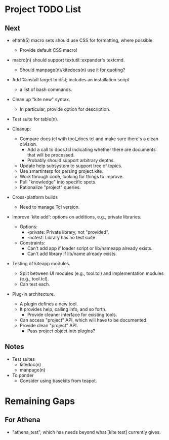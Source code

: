 # Project TODO List

## Next

* ehtml(5) macro sets should use CSS for formatting, where possible.
  * Provide default CSS macro!
* macro(n) should support textutil::expander's textcmd.
  * Should manpage(n)/kitedocs(n) use it for quoting?
* Add %install target to dist; includes an installation script
  * a list of bash commands.
* Clean up "kite new" syntax.  
  * In particular, provide option for description.

* Test suite for table(n).
* Cleanup:
  * Compare docs.tcl with tool_docs.tcl and make sure there's a clean
    division.
    * Add a call to docs.tcl indicating whether there are documents
      that will be processed.
    * Probably should support arbitrary depths.
  * Update help subsystem to support tree of topics.
  * Use smartinterp for parsing project.kite.
  * Work through code, looking for things to improve.
  * Pull "knowledge" into specific spots.
  * Rationalize "project" queries.
* Cross-platform builds
  * Need to manage Tcl version.
* Improve 'kite add': options on additions, e.g., private libraries.
  * Options:
    * -private: Private library, not "provided".
    * -notest: Library has no test suite 
  * Constraints:
    * Can't add app if loader script or lib/nameapp already exists.
    * Can't add library if lib/name already exists.
* Testing of kiteapp modules.
  * Split between UI modules (e.g., <name>tool.tcl) and implementation
    modules (e.g., tool.tcl).
  * Can test each.
* Plug-in architecture.
  * A plugin defines a new tool.
  * It provides help, calling info, and so forth.
    * Provide cleaner interface for existing tools.
  * Can access "project" API, which will have to be documented.
  * Provide clean "project" API.
    * Pass project object into plugins?

## Notes

* Test suites
  * kitedoc(n)
  * manpage(n)
* To ponder
  * Consider using basekits from teapot.

# Remaining Gaps #

## For Athena

* "athena_test", which has needs beyond what [kite test] currently gives.


